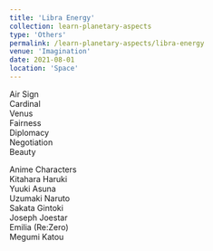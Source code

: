 ```yaml
---
title: 'Libra Energy'
collection: learn-planetary-aspects
type: 'Others'
permalink: /learn-planetary-aspects/libra-energy
venue: 'Imagination'
date: 2021-08-01
location: 'Space'
---
```


Air Sign  
Cardinal    
Venus      
Fairness      
Diplomacy      
Negotiation      
Beauty       
  
Anime Characters  
Kitahara Haruki\
Yuuki Asuna\
Uzumaki Naruto    
Sakata Gintoki   
Joseph Joestar    
Emilia (Re:Zero)  
Megumi Katou  
